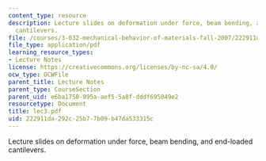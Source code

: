 ```yaml
---
content_type: resource
description: Lecture slides on deformation under force, beam bending, and end-loaded
  cantilevers.
file: /courses/3-032-mechanical-behavior-of-materials-fall-2007/222911da292c25b77b09b47da533315c_lec3.pdf
file_type: application/pdf
learning_resource_types:
- Lecture Notes
license: https://creativecommons.org/licenses/by-nc-sa/4.0/
ocw_type: OCWFile
parent_title: Lecture Notes
parent_type: CourseSection
parent_uid: e6ba1750-995a-aef5-5a8f-dddf695049e2
resourcetype: Document
title: lec3.pdf
uid: 222911da-292c-25b7-7b09-b47da533315c
---
```

Lecture slides on deformation under force, beam bending, and end-loaded cantilevers.